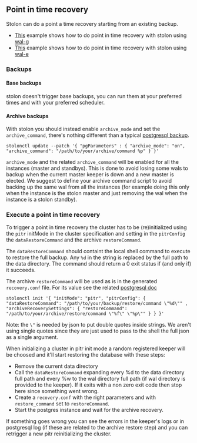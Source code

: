 ## Point in time recovery

Stolon can do a point a time recovery starting from an existing backup.

* [This](pitr_wal-g.md) example shows how to do point in time recovery with stolon using [wal-g](https://github.com/wal-g/wal-g)
* [This](pitr_wal-e.md) example shows how to do point in time recovery with stolon using [wal-e](https://github.com/wal-e/wal-e)


### Backups

#### Base backups

stolon doesn't trigger base backups, you can run them at your preferred times and with your preferred scheduler.

#### Archive backups

With stolon you should instead enable `archive_mode` and set the `archive_command`, there's nothing different than a typical [postgresql backup](https://www.postgresql.org/docs/current/static/continuous-archiving.html).

```
stolonctl update --patch '{ "pgParameters" : { "archive_mode": "on", "archive_command": "/path/to/your/archive/command %p" } }'
```

`archive_mode` and the related `archive_command` will be enabled for all the instances (master and standbys). This is done to avoid losing some wals to backup when the current master keeper is down and a new master is elected. We suggest to define your archive command script to avoid backing up the same wal from all the instances (for example doing this only when the instance is the stolon master and just removing the wal when the instance is a stolon standby).

### Execute a point in time recovery

To trigger a point in time recovery the cluster has to be (re)initialized using the `pitr` initMode in the cluster specification and setting in the `pitrConfig` the `dataRestoreCommand` and the archive `restoreCommand`.

The `dataRestoreCommand` should containt the local shell command to execute to restore the full backup. Any `%d` in the string is replaced by the full path to the data directory. The command should return a 0 exit status if (and only if) it succeeds.

The archive `restoreCommand` will be used as is in the generated `recovery.conf` file. For its value see the related [postgresql doc](https://www.postgresql.org/docs/current/static/archive-recovery-settings.html)

```
stolonctl init '{ "initMode": "pitr", "pitrConfig": { "dataRestoreCommand": "/path/to/your/backup/restore/command \"%d\"" , "archiveRecoverySettings": { "restoreCommand": "/path/to/your/archive/restore/command \"%f\" \"%p\"" } } }'
```

Note: the `\"` is needed by json to put double quotes inside strings. We aren't using single quotes since they are just used to pass to the shell the full json as a single argument.

When initializing a cluster in pitr init mode a random registered keeper will be choosed and it'll start restoring the database with these steps:

* Remove the current data directory
* Call the `dataRestoreCommand` expanding every %d to the data directory full path and every %w to the wal directory full path (if wal directory is provided to the keeper). If it exits with a non zero exit code then stop here since something went wrong.
* Create a `recovery.conf` with the right parameters and with `restore_command` set to `restoreCommand`.
* Start the postgres instance and wait for the archive recovery.


If something goes wrong you can see the errors in the keeper's logs or in postgresql log (if these are related to the archive restore step) and you can retrigger a new pitr reinitializing the cluster.
